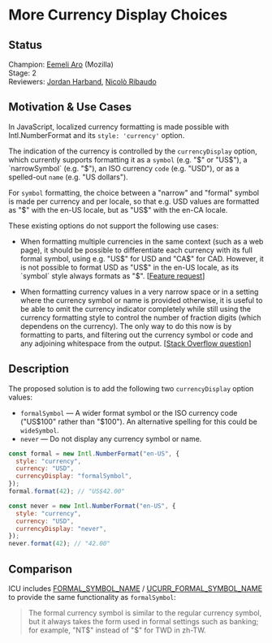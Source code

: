 # More Currency Display Choices

## Status

Champion: [Eemeli Aro](https://github.com/eemeli) (Mozilla)<br>
Stage: 2<br>
Reviewers: [Jordan Harband](https://github.com/ljharb), [Nicolò Ribaudo](https://github.com/nicolo-ribaudo)

## Motivation & Use Cases

In JavaScript, localized currency formatting is made possible with Intl.NumberFormat
and its `style: 'currency'` option.

The indication of the currency is controlled by the `currencyDisplay` option,
which currently supports formatting it as
a `symbol` (e.g. "\$" or "US$"), a `narrowSymbol` (e.g. "$"),
an ISO currency `code` (e.g. "USD"), or as a spelled-out `name` (e.g. "US dollars").

For `symbol` formatting, the choice between a "narrow" and "formal" symbol
is made per currency and per locale,
so that e.g. USD values are formatted as "\$" with the en-US locale, but as "US$" with the en-CA locale.

These existing options do not support the following use cases:

- When formatting multiple currencies in the same context (such as a web page),
  it should be possible to differentiate each currency with its full formal symbol,
  using e.g. "US$" for USD and "CA$" for CAD.
  However, it is not possible to format USD as "US$" in the en-US locale,
  as its `symbol` style always formats as "$".
  [[Feature request](https://github.com/tc39/ecma402/issues/642)]

- When formatting currency values in a very narrow space
  or in a setting where the currency symbol or name is provided otherwise,
  it is useful to be able to omit the currency indicator completely
  while still using the currency formatting style to control the number of fraction digits
  (which dependens on the currency).
  The only way to do this now is by formatting to parts,
  and filtering out the currency symbol or code and any adjoining whitespace from the output.
  [[Stack Overflow question](https://stackoverflow.com/q/68549027)]

## Description

The proposed solution is to add the following two `currencyDisplay` option values:

- `formalSymbol` — A wider format symbol or the ISO currency code ("US$100" rather than "$100").
  An alternative spelling for this could be `wideSymbol`.
- `never` — Do not display any currency symbol or name.

```js
const formal = new Intl.NumberFormat("en-US", {
  style: "currency",
  currency: "USD",
  currencyDisplay: "formalSymbol",
});
formal.format(42); // "US$42.00"

const never = new Intl.NumberFormat("en-US", {
  style: "currency",
  currency: "USD",
  currencyDisplay: "never",
});
never.format(42); // "42.00"
```

## Comparison

ICU includes
[FORMAL_SYMBOL_NAME](https://unicode-org.github.io/icu-docs/apidoc/dev/icu4j/com/ibm/icu/util/Currency.html#) /
[UCURR_FORMAL_SYMBOL_NAME](https://unicode-org.github.io/icu-docs/apidoc/dev/icu4c/ucurr_8h.html#a881ffe99944d926413324029c9bd577fa493b81f7c7572db858c1d988b22e73e6)
to provide the same functionality as `formalSymbol`:

> The formal currency symbol is similar to the regular currency symbol, but it always takes the form used in formal settings such as banking; for example, "NT$" instead of "$" for TWD in zh-TW.
